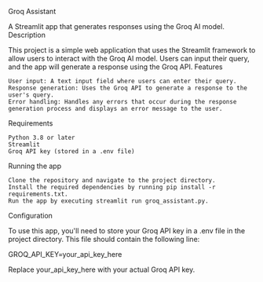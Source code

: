 Groq Assistant

A Streamlit app that generates responses using the Groq AI model.
Description

This project is a simple web application that uses the Streamlit framework to allow users to interact with the Groq AI model. Users can input their query, and the app will generate a response using the Groq API.
Features

    User input: A text input field where users can enter their query.
    Response generation: Uses the Groq API to generate a response to the user's query.
    Error handling: Handles any errors that occur during the response generation process and displays an error message to the user.

Requirements

    Python 3.8 or later
    Streamlit
    Groq API key (stored in a .env file)

Running the app

    Clone the repository and navigate to the project directory.
    Install the required dependencies by running pip install -r requirements.txt.
    Run the app by executing streamlit run groq_assistant.py.

Configuration

To use this app, you'll need to store your Groq API key in a .env file in the project directory. This file should contain the following line:

GROQ_API_KEY=your_api_key_here

Replace your_api_key_here with your actual Groq API key.
